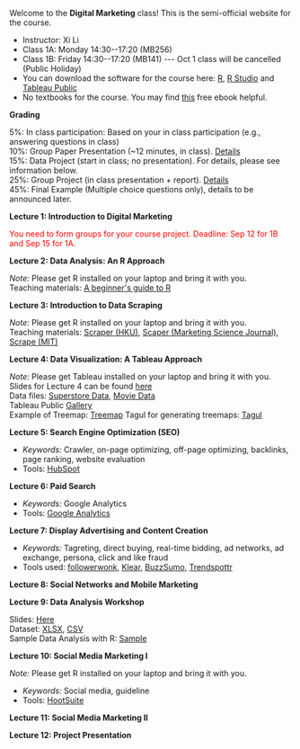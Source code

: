 Welcome to the **Digital Marketing** class! This is the semi-official website for the course.

- Instructor: Xi Li
- Class 1A: Monday 14:30--17:20 (MB256)
- Class 1B: Friday 14:30--17:20 (MB141) --- Oct 1 class will be cancelled (Public Holiday)
- You can download the software for the course here: [R](https://cloud.r-project.org/), [R Studio](https://www.rstudio.com/products/rstudio/download/#download) and [Tableau Public](https://public.tableau.com/en-us/s/)
- No textbooks for the course. You may find [this](https://www.redandyellow.co.za/content/uploads/2018/06/RedYellow_eMarketing_Textbook_6thEdition.pdf) free ebook helpful.

**Grading**      

5%: In class participation: Based on your in class participation (e.g., answering questions in class)    
10%: Group Paper Presentation (~12 minutes, in class). [Details](https://ximarketing.github.io/class/DM/0a7487be048eb10cdc3dc3812a0a7b3570e91f74/paper_presentation)    
15%: Data Project (start in class; no presentation). For details, please see information below.    
25%: Group Project (in class presentation + report). [Details](https://ximarketing.github.io/class/DM/0a7487be048eb10cdc3dc3812a0a7b3570e91f74/project)    
45%: Final Example (Multiple choice questions only), details to be announced later.     

**Lecture 1: Introduction to Digital Marketing**

<span style="color:red">You need to form groups for your course project. Deadline: Sep 12 for 1B and Sep 15 for 1A.</span>

**Lecture 2: Data Analysis: An R Approach**

*Note:* Please get R installed on your laptop and bring it with you.    
Teaching materials: [A beginner's guide to R](https://ximarketing.github.io/class/R_basics.html)    

**Lecture 3: Introduction to Data Scraping**

*Note:* Please get R installed on your laptop and bring it with you.     
Teaching materials: [Scraper (HKU)](https://ximarketing.github.io/class/scrape-HKU.html), [Scaper (Marketing Science Journal)](https://ximarketing.github.io/class/scrape-MS.html), [Scrape (MIT)](https://ximarketing.github.io/class/scrape-MIT.html)     

**Lecture 4: Data Visualization: A Tableau Approach**

*Note:* Please get Tableau installed on your laptop and bring it with you.    
Slides for Lecture 4 can be found [here](https://ximarketing.github.io/class/DM/Tableau.pdf)    
Data files: [Superstore Data](https://ximarketing.github.io/class/Superstore_Data.xls), [Movie Data](https://ximarketing.github.io/class/Mojo_budget_data.xlsx)       
Tableau Public [Gallery](https://public.tableau.com/en-gb/gallery/?tab=viz-of-the-day&type=viz-of-the-day)    
Example of Treemap: [Treemap](https://ximarketing.github.io/class/DM/Treemap.pdf)    Tagul for generating treemaps: [Tagul](https://wordart.com/)    

**Lecture 5: Search Engine Optimization (SEO)**

- *Keywords:* Crawler, on-page optimizing, off-page optimizing, backlinks, page ranking, website evaluation
- Tools: [HubSpot](https://website.grader.com/)

**Lecture 6: Paid Search**

- *Keywords:* Google Analytics
- Tools: [Google Analytics](https://support.google.com/analytics/answer/6367342?hl=en)

**Lecture 7: Display Advertising and Content Creation**

- *Keywords:* Tagreting, direct buying, real-time bidding, ad networks, ad exchange, persona, click and like fraud
- Tools used: [followerwonk](https://moz.com/followerwonk/), [Klear](https://klear.com/), [BuzzSumo](https://buzzsumo.com/), [Trendspottr](http://trendspottr.com/)

**Lecture 8: Social Networks and Mobile Marketing**

**Lecture 9: Data Analysis Workshop**

Slides: [Here](https://ximarketing.github.io/class/DM/0a7487be048eb10cdc3dc3812a0a7b3570e91f74/Kickstarter%20Dataset.pdf)    
Dataset: [XLSX](https://ximarketing.github.io/class/Kickstarter-Project.xlsx), [CSV](https://ximarketing.github.io/class/Kickstarter-Project.csv)    
Sample Data Analysis with R: [Sample](https://ximarketing.github.io/class/Kickstarter-Project.html)    

**Lecture 10: Social Media Marketing I**

*Note:* Please get R installed on your laptop and bring it with you.    
- *Keywords:* Social media, guideline
- Tools: [HootSuite](https://www.hootsuite.com/)

**Lecture 11: Social Media Marketing II**

**Lecture 12: Project Presentation**


